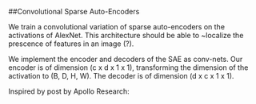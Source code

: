 ##Convolutional Sparse Auto-Encoders

We train a convolutional variation of sparse auto-encoders on the activations of AlexNet. This architecture should be able to ~localize the prescence of features in an image (?).

We implement the encoder and decoders of the SAE as conv-nets. Our encoder is of dimension (c x d x 1 x 1), transforming the dimension of the activation to (B, D, H, W). The decoder is of dimension (d x c x 1 x 1).


Inspired by post by Apollo Research: 
